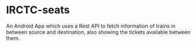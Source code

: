 # IRCTC-seats

An Android App which uses a Rest API to fetch information of trains in between source and destination, also showing the tickets available between them.

